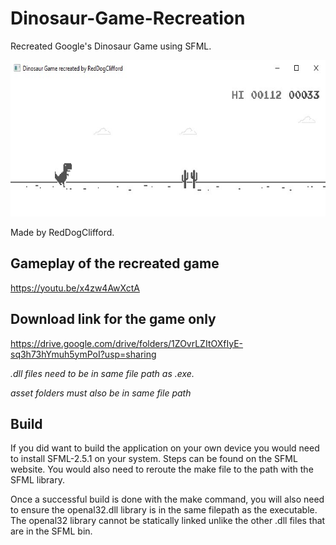 # Dinosaur-Game-Recreation
Recreated Google's Dinosaur Game using SFML.

<a href="https://github.com/RedDogClifford/Dinosaur-Game-Recreation/">
  <img src="/Dinosaur Game/gameplayImages/dinosaur-game-recreated-gameplay.jpg" width="750" height="250">
</a>

Made by RedDogClifford.

## Gameplay of the recreated game

https://youtu.be/x4zw4AwXctA


## Download link for the game only 

https://drive.google.com/drive/folders/1ZOvrLZItOXfIyE-sq3h73hYmuh5ymPoI?usp=sharing

*.dll files need to be in same file path as .exe.*

*asset folders must also be in same file path*


## Build

If you did want to build the application on your own device you would need to install SFML-2.5.1 on your system.
Steps can be found on the SFML website.
You would also need to reroute the make file to the path with the SFML library.

Once a successful build is done with the make command,
you will also need to ensure the openal32.dll library is in the same filepath as the executable.
The openal32 library cannot be statically linked unlike the other .dll files that are in the SFML bin.
